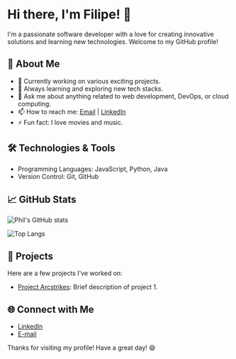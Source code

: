 
# Hi there, I'm Filipe! 👋

I'm a passionate software developer with a love for creating innovative solutions and learning new technologies. Welcome to my GitHub profile!

## 🚀 About Me
- 🔭 Currently working on various exciting projects.
- 🌱 Always learning and exploring new tech stacks.
- 💬 Ask me about anything related to web development, DevOps, or cloud computing.
- 📫 How to reach me: [Email](mailto:filipe.gabriel.az1103@gmail.com) | [LinkedIn](https://www.linkedin.com/in/filipe-gabriel-profissional/)
- ⚡ Fun fact: I love movies and music.

## 🛠️ Technologies & Tools
- Programming Languages: JavaScript, Python, Java
- Version Control: Git, GitHub

## 📈 GitHub Stats
![Phil's GitHub stats](https://github-readme-stats.vercel.app/api?username=12PhilL&show_icons=true&theme=radical)

![Top Langs](https://github-readme-stats.vercel.app/api/top-langs/?username=12PhilL&layout=compact&theme=radical)

## 📂 Projects
Here are a few projects I've worked on:
- [Project Arcstrikes](https://12phill.github.io/Arcstrikes-Project/): Brief description of project 1.


## 🌐 Connect with Me
- [LinkedIn](https://www.linkedin.com/in/filipe-gabriel-profissional/)
- [E-mail](mailto:filipe.gabriel.az1103@gmail.com)

Thanks for visiting my profile! Have a great day! 😄
